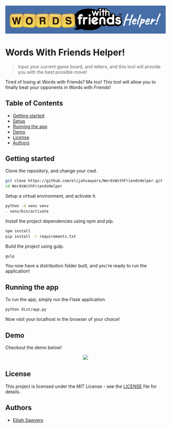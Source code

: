 <p align="center">
  <img src="https://raw.githubusercontent.com/elijahsawyers/WordsWithFriendsHelper/master/Logo.png" />
</p>

# Words With Friends Helper!

> Input your current game board, and letters, and this tool will provide you with the best possible move!

Tired of losing at Words with Friends? Me too! This tool will allow you to finally beat your opponents in Words with Friends!

## Table of Contents

* [Getting&nbsp;started](#Getting-started)
* [Setup](#Setup)
* [Running&nbsp;the&nbsp;app](#Running-the-app)
* [Demo](#Demo)
* [License](#License)
* [Authors](#Authors)

## Getting started

Clone the repository, and change your cwd.

```sh
git clone https://github.com/elijahsawyers/WordsWithFriendsHelper.git
cd WordsWithFriendsHelper
```

Setup a virtual environment, and activate it.

```sh
python -m venv venv
. venv/bin/activate
```

Install the project dependencies using npm and pip.

```sh
npm install
pip install -r requirements.txt
```

Build the project using gulp.

```sh
gulp
```

You now have a distribution folder built, and you're ready to run the application!

## Running the app

To run the app, simply run the Flask application.

```sh
python dist/app.py
```

Now visit your localhost in the browser of your choice!

## Demo

Checkout the demo below!

<p align="center">
  <img src="https://github.com/elijahsawyers/WordsWithFriendsHelper/raw/master/Demo.gif" />
</p>

## License

This project is licensed under the MIT License - see the [LICENSE](LICENSE) file for details.

## Authors

* [Elijah Sawyers](https://github.com/elijahsawyers)

